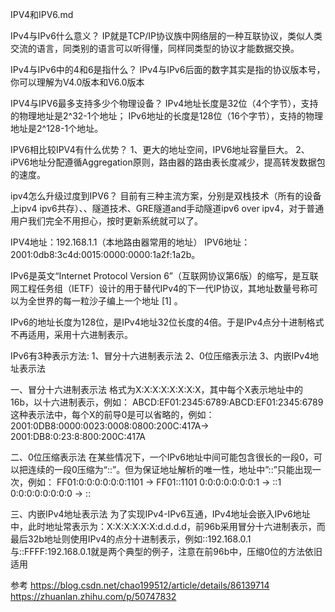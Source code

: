 IPV4和IPV6.md


IPv4与IPv6什么意义？
IP就是TCP/IP协议族中网络层的一种互联协议，类似人类交流的语言，同类别的语言可以听得懂，同样同类型的协议才能数据交换。

IPv4与IPv6中的4和6是指什么？
IPv4与IPv6后面的数字其实是指的协议版本号，你可以理解为V4.0版本和V6.0版本

IPV4与IPV6最多支持多少个物理设备？
IPv4地址长度是32位（4个字节），支持的物理地址是2^32-1个地址；
IPv6地址的长度是128位（16个字节），支持的物理地址是2^128-1个地址。



IPV6相比较IPV4有什么优势？
1、更大的地址空间，IPV6地址容量巨大。
2、iPV6地址分配遵循Aggregation原则，路由器的路由表长度减少，提高转发数据包的速度。

ipv4怎么升级过度到IPV6？
目前有三种主流方案，分别是双栈技术（所有的设备上ipv4 ipv6共存）、、隧道技术、GRE隧道and手动隧道ipv6 over ipv4，对于普通用户我们完全不用担心，按时更新系统就可以了。



IPV4地址：192.168.1.1（本地路由器常用的地址）
IPV6地址：2001:0db8:3c4d:0015:0000:0000:1a2f:1a2b。



IPv6是英文“Internet Protocol Version 6”（互联网协议第6版）的缩写，是互联网工程任务组（IETF）设计的用于替代IPv4的下一代IP协议，其地址数量号称可以为全世界的每一粒沙子编上一个地址 [1]  。

IPv6的地址长度为128位，是IPv4地址32位长度的4倍。于是IPv4点分十进制格式不再适用，采用十六进制表示。

IPv6有3种表示方法:
1、冒分十六进制表示法
2、0位压缩表示法
3、内嵌IPv4地址表示法



一、冒分十六进制表示法
    格式为X:X:X:X:X:X:X:X，其中每个X表示地址中的16b，以十六进制表示，例如：
    ABCD:EF01:2345:6789:ABCD:EF01:2345:6789
    这种表示法中，每个X的前导0是可以省略的，例如：
    2001:0DB8:0000:0023:0008:0800:200C:417A→ 2001:DB8:0:23:8:800:200C:417A

二、0位压缩表示法
    在某些情况下，一个IPv6地址中间可能包含很长的一段0，可以把连续的一段0压缩为“::”。但为保证地址解析的唯一性，地址中”::”只能出现一次，例如：
    FF01:0:0:0:0:0:0:1101 → FF01::1101
    0:0:0:0:0:0:0:1 → ::1
    0:0:0:0:0:0:0:0 → ::


三、内嵌IPv4地址表示法
    为了实现IPv4-IPv6互通，IPv4地址会嵌入IPv6地址中，此时地址常表示为：X:X:X:X:X:X:d.d.d.d，前96b采用冒分十六进制表示，而最后32b地址则使用IPv4的点分十进制表示，例如::192.168.0.1与::FFFF:192.168.0.1就是两个典型的例子，注意在前96b中，压缩0位的方法依旧适用 





参考
https://blog.csdn.net/chao199512/article/details/86139714
https://zhuanlan.zhihu.com/p/50747832




